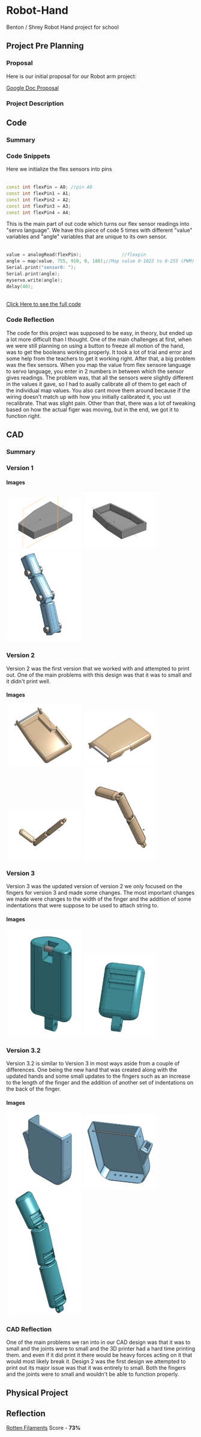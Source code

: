 # Robot-Hand
Benton / Shrey Robot Hand project for school

## Project Pre Planning

### Proposal

Here is our initial proposal for our Robot arm project:

[Google Doc Proposal](https://docs.google.com/document/d/1pJv--MkpJIrZVuyjbc_YNHxrnz6IX2q_PzAKAFET-n0/edit?usp=sharing)

### Project Description

## Code

### Summary

### Code Snippets

Here we initialize the flex sensors into pins

```c++

const int flexPin = A0; //pin A0
const int flexPin1 = A1;
const int flexPin2 = A2;
const int flexPin3 = A3;
const int flexPin4 = A4;

```
This is the main part of out code which turns our flex sensor readings into "servo language". We have this piece of code 5 times with different "value" variables and "angle" variables that are unique to its own sensor.

```c++

value = analogRead(flexPin);               //flexpin
angle = map(value, 755, 910, 0, 180);//Map value 0-1023 to 0-255 (PWM)
Serial.print("sensor0: ");
Serial.print(angle);
myservo.write(angle);
delay(40);
    
```
[Click Here to see the full code](https://github.com/Jhouse53/Robot-Hand/blob/main/Code/FlexsensorCode.ino)

### Code Reflection

The code for this project was supposed to be easy, in theory, but ended up a lot more difficult than I thought. One of the main challenges at first, when we were still planning on using a button to freeze all motion of the hand, was to get the booleans working properly. It took a lot of trial and error and some help from the teachers to get it working right. After that, a big problem was the flex sensors. When you map the value from flex sensore language to servo language, you enter in 2 numbers in between which the sensor gives readings. The problem was, that all the sensors were slightly different in the values it gave, so I had to aually calibrate all of them to get each of the individual map values. You also cant move them around because if the wiring doesn't match up with how you initially calibrated it, you ust recalibrate. That was slight pain. Other than that, there was a lot of tweaking based on how the actual figer was moving, but in the end, we got it to function right.

## CAD

### Summary
 
### Version 1

#### Images
<img src="https://github.com/Jhouse53/Robot-Hand/blob/main/Images/Robot%20Hand%20Palm%20V1%20pic1.PNG?raw=true" width="200"> <img src="https://github.com/Jhouse53/Robot-Hand/blob/main/Images/Robot%20Hand%20Palm%20V1%20pic2.PNG?raw=true" width="200"> <img src="https://github.com/Jhouse53/Robot-Hand/blob/main/Images/Robot%20Hand%20Finger%20V1%20pic1.PNG?raw=true" width="200">

### Version 2
Version 2 was the first version that we worked with and attempted to print out. One of the main problems with this design was that it was to small and it didn't print well.
#### Images
<img src="https://github.com/Jhouse53/Robot-Hand/blob/main/Images/Robot%20Hand%20Palm%20V2%20pic1.PNG?raw=true" width="200"> <img src="https://github.com/Jhouse53/Robot-Hand/blob/main/Images/Robot%20Hand%20Palm%20V2%20pic2.PNG?raw=true" width="200"> <img src="https://github.com/Jhouse53/Robot-Hand/blob/main/Images/Robot%20Hand%20Finger%20V2%20pic1.PNG?raw=true" width="200"> <img src="https://github.com/Jhouse53/Robot-Hand/blob/main/Images/Robot%20Hand%20Finger%20V2%20pic2.PNG?raw=true" width="200">

### Version 3
Version 3 was the updated version of version 2 we only focused on the fingers for version 3 and made some changes. The most important changes we made were changes to the width of the finger and the addition of some indentations that were suppose to be used to attach string to.
#### Images
<img src="https://github.com/Jhouse53/Robot-Hand/blob/main/Images/Robot%20Hand%20Finger%20V3%20pic1.PNG?raw=true" width="200"> <img src="https://github.com/Jhouse53/Robot-Hand/blob/main/Images/Robot%20Hand%20Finger%20V3%20pic2.PNG?raw=true" width="200">

### Version 3.2
Version 3.2 is similar to Version 3 in most ways aside from a couple of differences. One being the new hand that was created along with the updated hands and some small updates to the fingers such as an increase to the length of the finger and the addition of another set of indentations on the back of the finger.
#### Images
<img src="https://github.com/Jhouse53/Robot-Hand/blob/main/Images/Robot%20Hand%20Palm%20V3.2%20pic1.PNG?raw=true" width="200"> <img src="https://github.com/Jhouse53/Robot-Hand/blob/main/Images/Robot%20Hand%20Palm%20V3.2%20pic2.PNG?raw=true" width="200"> <img src="https://github.com/Jhouse53/Robot-Hand/blob/main/Images/Robot%20Hand%20Finger%20V3.2%20pic1.PNG?raw=true" width="200">

### CAD Reflection
One of the main problems we ran into in our CAD design was that it was to small and the joints were to small and the 3D printer had a hard time printing them. and even if it did print it there would be heavy forces acting on it that would most likely break it. Design 2 was the first design we attempted to print out its major issue was that it was entirely to small. Both the fingers and the joints were to small and wouldn't be able to function properly.

## Physical Project

## Reflection
[Rotten Filaments](https://github.com/shrey45/Project-Rating/blob/main/README.md) Score - **73%**
